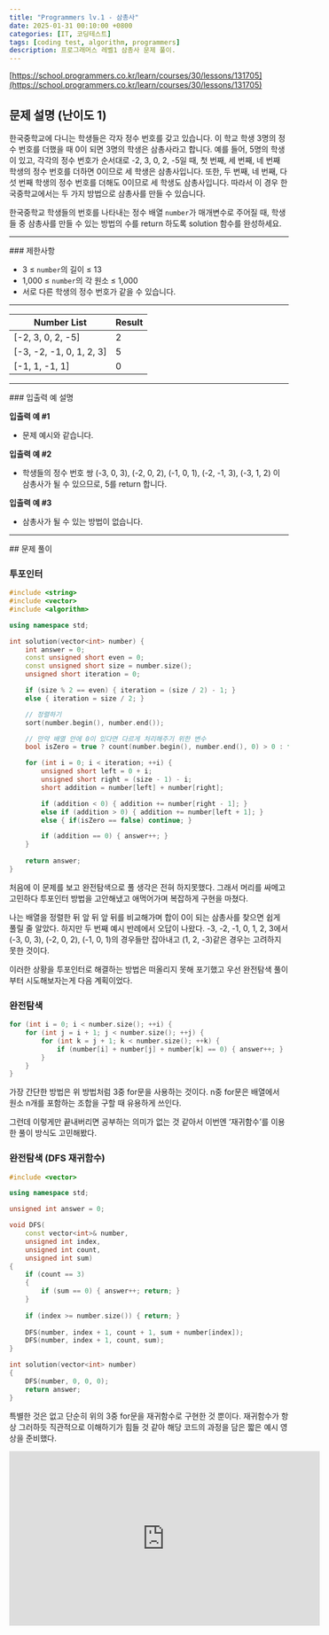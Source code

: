 ```yaml
---
title: "Programmers lv.1 - 삼총사"
date: 2025-01-31 00:10:00 +0800
categories: [IT, 코딩테스트]
tags: [coding test, algorithm, programmers] 
description: 프로그래머스 레벨1 삼총사 문제 풀이.
---
```


[https://school.programmers.co.kr/learn/courses/30/lessons/131705](https://school.programmers.co.kr/learn/courses/30/lessons/131705)

## 문제 설명 (난이도 1)

한국중학교에 다니는 학생들은 각자 정수 번호를 갖고 있습니다. 이 학교 
학생 3명의 정수 번호를 더했을 때 0이 되면 3명의 학생은 삼총사라고 합니다. 예를 들어, 5명의 학생이 있고, 각각의 정수 
번호가 순서대로 -2, 3, 0, 2, -5일 때, 첫 번째, 세 번째, 네 번째 학생의 정수 번호를 더하면 0이므로 세 학생은 
삼총사입니다. 또한, 두 번째, 네 번째, 다섯 번째 학생의 정수 번호를 더해도 0이므로 세 학생도 삼총사입니다. 따라서 이 경우
 한국중학교에서는 두 가지 방법으로 삼총사를 만들 수 있습니다.

한국중학교 학생들의 번호를 나타내는 정수 배열 `number`가 매개변수로 주어질 때, 학생들 중 삼총사를 만들 수 있는 방법의 수를 return 하도록 solution 함수를 완성하세요.
<hr />
### 제한사항

- 3 ≤ `number`의 길이 ≤ 13
- 1,000 ≤ `number`의 각 원소 ≤ 1,000
- 서로 다른 학생의 정수 번호가 같을 수 있습니다.
<hr />
<table>
  <thead>
    <tr>
      <th>Number List</th>
      <th>Result</th>
    </tr>
  </thead>
  <tbody>
    <tr>
      <td>[-2, 3, 0, 2, -5]</td>
      <td>2</td>
    </tr>
    <tr>
      <td>[-3, -2, -1, 0, 1, 2, 3]</td>
      <td>5</td>
    </tr>
    <tr>
      <td>[-1, 1, -1, 1]</td>
      <td>0</td>
    </tr>
  </tbody>
</table>
<hr />
### 입출력 예 설명

**입출력 예 #1**

- 문제 예시와 같습니다.

**입출력 예 #2**

- 학생들의 정수 번호 쌍 (-3, 0, 3), (-2, 0, 2), (-1, 0, 1), (-2, -1, 3), (-3, 1, 2) 이 삼총사가 될 수 있으므로, 5를 return 합니다.

**입출력 예 #3**

- 삼총사가 될 수 있는 방법이 없습니다.
<hr />
## 문제 풀이

### 투포인터
```cpp
#include <string>
#include <vector>
#include <algorithm>

using namespace std;

int solution(vector<int> number) { 
    int answer = 0;
    const unsigned short even = 0; 
    const unsigned short size = number.size(); 
    unsigned short iteration = 0; 

    if (size % 2 == even) { iteration = (size / 2) - 1; } 
    else { iteration = size / 2; }

    // 정렬하기    
    sort(number.begin(), number.end()); 

    // 만약 배열 안에 0이 있다면 다르게 처리해주기 위한 변수
    bool isZero = true ? count(number.begin(), number.end(), 0) > 0 : false;

    for (int i = 0; i < iteration; ++i) { 
        unsigned short left = 0 + i;
        unsigned short right = (size - 1) - i;
        short addition = number[left] + number[right]; 

        if (addition < 0) { addition += number[right - 1]; } 
        else if (addition > 0) { addition += number[left + 1]; } 
        else { if(isZero == false) continue; }

        if (addition == 0) { answer++; }   
    }        
    
    return answer;
}
```

처음에 이 문제를 보고 완전탐색으로 풀 생각은 전혀 하지못했다. 그래서 머리를 싸메고 고민하다 투포인터 방법을 고안해냈고 애먹어가며 복잡하게 구현을 마쳤다.

나는 배열을 정렬한 뒤 앞 뒤 앞 뒤를 비교해가며 합이 0이 되는 
삼총사를 찾으면 쉽게 풀릴 줄 알았다. 하지만 두 번째 예시 반례에서 오답이 나왔다. -3, -2, -1, 0, 1, 2, 3에서
 (-3, 0, 3), (-2, 0, 2), (-1, 0, 1)의 경우들만 잡아내고 (1, 2, -3)같은 경우는 고려하지 못한 
것이다.

이러한 상황을 투포인터로 해결하는 방법은 떠올리지 못해 포기했고 우선 완전탐색 풀이부터 시도해보자는게 다음 계획이었다.

### 완전탐색
```cpp
for (int i = 0; i < number.size(); ++i) { 
    for (int j = i + 1; j < number.size(); ++j) { 
        for (int k = j + 1; k < number.size(); ++k) { 
            if (number[i] + number[j] + number[k] == 0) { answer++; } 
        } 
    }
}
```

가장 간단한 방법은 위 방법처럼 3중 for문을 사용하는 것이다. n중 for문은 배열에서 원소 n개를 포함하는 조합을 구할 때 유용하게 쓰인다.

그런데 이렇게만 끝내버리면 공부하는 의미가 없는 것 같아서 이번엔 ‘재귀함수’를 이용한 풀이 방식도 고민해봤다.
### 완전탐색 (DFS 재귀함수)
```cpp
#include <vector>

using namespace std;

unsigned int answer = 0;

void DFS(
    const vector<int>& number, 
    unsigned int index, 
    unsigned int count, 
    unsigned int sum)
{
    if (count == 3)
    {
        if (sum == 0) { answer++; return; }
    }
    
    if (index >= number.size()) { return; }
    
    DFS(number, index + 1, count + 1, sum + number[index]);
    DFS(number, index + 1, count, sum);
}

int solution(vector<int> number)
{
    DFS(number, 0, 0, 0);
    return answer;
}
```
특별한 것은 없고 단순히 위의 3중 for문을 재귀함수로 구현한 것 뿐이다. 재귀함수가 항상 그러하듯 직관적으로 이해하기가 힘들 것 같아 해당 코드의 과정을 담은 짧은 예시 영상을 준비했다.

<iframe width="560" height="315" src="https://www.youtube.com/embed/nmC9lsu_GvY?si=Chxa7CFhx8W3858_" title="YouTube video player" frameborder="0" allow="accelerometer; autoplay; clipboard-write; encrypted-media; gyroscope; picture-in-picture; web-share" referrerpolicy="strict-origin-when-cross-origin" allowfullscreen></iframe>